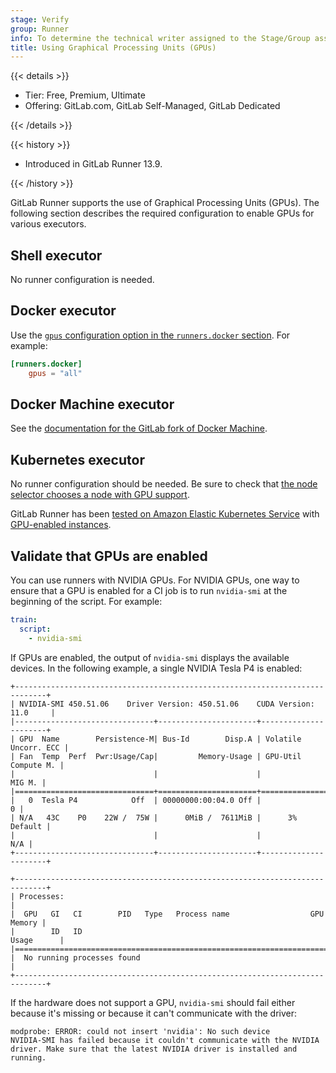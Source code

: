 ```yaml
---
stage: Verify
group: Runner
info: To determine the technical writer assigned to the Stage/Group associated with this page, see https://handbook.gitlab.com/handbook/product/ux/technical-writing/#assignments
title: Using Graphical Processing Units (GPUs)
---
```


{{< details >}}

- Tier: Free, Premium, Ultimate
- Offering: GitLab.com, GitLab Self-Managed, GitLab Dedicated

{{< /details >}}

{{< history >}}

- Introduced in GitLab Runner 13.9.

{{< /history >}}

GitLab Runner supports the use of Graphical Processing Units (GPUs).
The following section describes the required configuration to enable GPUs
for various executors.

## Shell executor

No runner configuration is needed.

## Docker executor

Use the [`gpus` configuration option in the `runners.docker` section](advanced-configuration.md#the-runnersdocker-section).
For example:

```toml
[runners.docker]
    gpus = "all"
```

## Docker Machine executor

See the [documentation for the GitLab fork of Docker Machine](../executors/docker_machine.md#using-gpus-on-google-compute-engine).

## Kubernetes executor

No runner configuration should be needed. Be sure to check that
[the node selector chooses a node with GPU support](https://kubernetes.io/docs/tasks/manage-gpus/scheduling-gpus/).

GitLab Runner has been [tested on Amazon Elastic Kubernetes Service](https://gitlab.com/gitlab-org/gitlab-runner/-/issues/4355)
with [GPU-enabled instances](https://docs.aws.amazon.com/dlami/latest/devguide/gpu.html).

## Validate that GPUs are enabled

You can use runners with NVIDIA GPUs. For NVIDIA GPUs, one
way to ensure that a GPU is enabled for a CI job is to run `nvidia-smi`
at the beginning of the script. For example:

```yaml
train:
  script:
    - nvidia-smi
```

If GPUs are enabled, the output of `nvidia-smi` displays the available devices. In
the following example, a single NVIDIA Tesla P4 is enabled:

```shell
+-----------------------------------------------------------------------------+
| NVIDIA-SMI 450.51.06    Driver Version: 450.51.06    CUDA Version: 11.0     |
|-------------------------------+----------------------+----------------------+
| GPU  Name        Persistence-M| Bus-Id        Disp.A | Volatile Uncorr. ECC |
| Fan  Temp  Perf  Pwr:Usage/Cap|         Memory-Usage | GPU-Util  Compute M. |
|                               |                      |               MIG M. |
|===============================+======================+======================|
|   0  Tesla P4            Off  | 00000000:00:04.0 Off |                    0 |
| N/A   43C    P0    22W /  75W |      0MiB /  7611MiB |      3%      Default |
|                               |                      |                  N/A |
+-------------------------------+----------------------+----------------------+

+-----------------------------------------------------------------------------+
| Processes:                                                                  |
|  GPU   GI   CI        PID   Type   Process name                  GPU Memory |
|        ID   ID                                                   Usage      |
|=============================================================================|
|  No running processes found                                                 |
+-----------------------------------------------------------------------------+
```

If the hardware does not support a GPU, `nvidia-smi` should fail either because
it's missing or because it can't communicate with the driver:

```shell
modprobe: ERROR: could not insert 'nvidia': No such device
NVIDIA-SMI has failed because it couldn't communicate with the NVIDIA driver. Make sure that the latest NVIDIA driver is installed and running.
```
